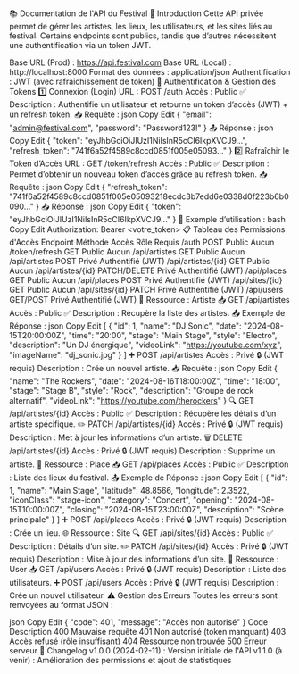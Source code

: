📚 Documentation de l'API du Festival
🎯 Introduction
Cette API privée permet de gérer les artistes, les lieux, les utilisateurs, et les sites liés au festival.
Certains endpoints sont publics, tandis que d’autres nécessitent une authentification via un token JWT.

Base URL (Prod) : https://api.festival.com
Base URL (Local) : http://localhost:8000
Format des données : application/json
Authentification : JWT (avec rafraîchissement de token)
🔐 Authentification & Gestion des Tokens
1️⃣ Connexion (Login)
URL : POST /auth
Accès : Public ✅
Description : Authentifie un utilisateur et retourne un token d’accès (JWT) + un refresh token.
📥 Requête :
json
Copy
Edit
{
  "email": "admin@festival.com",
  "password": "Password123!"
}
📤 Réponse :
json
Copy
Edit
{
  "token": "eyJhbGciOiJIUzI1NiIsInR5cCI6IkpXVCJ9...",
  "refresh_token": "741f6a52f4589c8ccd0851f005e05093..."
}
2️⃣ Rafraîchir le Token d’Accès
URL : GET /token/refresh
Accès : Public ✅
Description : Permet d’obtenir un nouveau token d’accès grâce au refresh token.
📥 Requête :
json
Copy
Edit
{
  "refresh_token": "741f6a52f4589c8ccd0851f005e05093218ecdc3b7edd6e0338d0f223b6b0090..."
}
📤 Réponse :
json
Copy
Edit
{
  "token": "eyJhbGciOiJIUzI1NiIsInR5cCI6IkpXVCJ9..."
}
🚀 Exemple d’utilisation :
bash
Copy
Edit
Authorization: Bearer <votre_token>
📋 Tableau des Permissions d'Accès
Endpoint	Méthode	Accès	Rôle Requis
/auth	POST	Public	Aucun
/token/refresh	GET	Public	Aucun
/api/artistes	GET	Public	Aucun
/api/artistes	POST	Privé	Authentifié (JWT)
/api/artistes/{id}	GET	Public	Aucun
/api/artistes/{id}	PATCH/DELETE	Privé	Authentifié (JWT)
/api/places	GET	Public	Aucun
/api/places	POST	Privé	Authentifié (JWT)
/api/sites/{id}	GET	Public	Aucun
/api/sites/{id}	PATCH	Privé	Authentifié (JWT)
/api/users	GET/POST	Privé	Authentifié (JWT)
🎤 Ressource : Artiste
📥 GET /api/artistes
Accès : Public ✅
Description : Récupère la liste des artistes.
📤 Exemple de Réponse :
json
Copy
Edit
[
  {
    "id": 1,
    "name": "DJ Sonic",
    "date": "2024-08-15T20:00:00Z",
    "time": "20:00",
    "stage": "Main Stage",
    "style": "Electro",
    "description": "Un DJ énergique",
    "videoLink": "https://youtube.com/xyz",
    "imageName": "dj_sonic.jpg"
  }
]
➕ POST /api/artistes
Accès : Privé 🔒 (JWT requis)
Description : Crée un nouvel artiste.
📥 Requête :
json
Copy
Edit
{
  "name": "The Rockers",
  "date": "2024-08-16T18:00:00Z",
  "time": "18:00",
  "stage": "Stage B",
  "style": "Rock",
  "description": "Groupe de rock alternatif",
  "videoLink": "https://youtube.com/therockers"
}
🔍 GET /api/artistes/{id}
Accès : Public ✅
Description : Récupère les détails d’un artiste spécifique.
✏️ PATCH /api/artistes/{id}
Accès : Privé 🔒 (JWT requis)
Description : Met à jour les informations d’un artiste.
🗑️ DELETE /api/artistes/{id}
Accès : Privé 🔒 (JWT requis)
Description : Supprime un artiste.
📍 Ressource : Place
📥 GET /api/places
Accès : Public ✅
Description : Liste des lieux du festival.
📤 Exemple de Réponse :
json
Copy
Edit
[
  {
    "id": 1,
    "name": "Main Stage",
    "latitude": 48.8566,
    "longitude": 2.3522,
    "iconClass": "stage-icon",
    "category": "Concert",
    "opening": "2024-08-15T10:00:00Z",
    "closing": "2024-08-15T23:00:00Z",
    "description": "Scène principale"
  }
]
➕ POST /api/places
Accès : Privé 🔒 (JWT requis)
Description : Crée un lieu.
🌐 Ressource : Site
🔍 GET /api/sites/{id}
Accès : Public ✅
Description : Détails d’un site.
✏️ PATCH /api/sites/{id}
Accès : Privé 🔒 (JWT requis)
Description : Mise à jour des informations d’un site.
👥 Ressource : User
📥 GET /api/users
Accès : Privé 🔒 (JWT requis)
Description : Liste des utilisateurs.
➕ POST /api/users
Accès : Privé 🔒 (JWT requis)
Description : Crée un nouvel utilisateur.
⚠️ Gestion des Erreurs
Toutes les erreurs sont renvoyées au format JSON :

json
Copy
Edit
{
  "code": 401,
  "message": "Accès non autorisé"
}
Code	Description
400	Mauvaise requête
401	Non autorisé (token manquant)
403	Accès refusé (rôle insuffisant)
404	Ressource non trouvée
500	Erreur serveur
📢 Changelog
v1.0.0 (2024-02-11) : Version initiale de l'API
v1.1.0 (à venir) : Amélioration des permissions et ajout de statistiques

